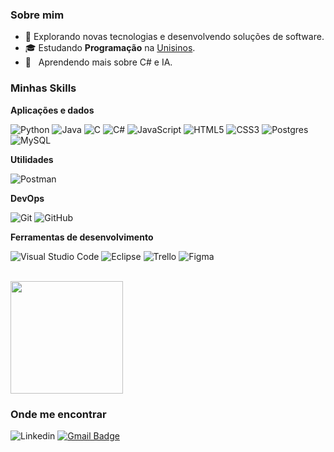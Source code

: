 
<h3>Sobre mim</h3>

- 🤔 Explorando novas tecnologias e desenvolvendo soluções de software.
- 🎓 Estudando **Programação** na <a href="[link da sua faculdade](https://www.unisinos.br//)">Unisinos</a>.
- 🌱 &nbsp; Aprendendo mais sobre C# e IA.

<h3>Minhas Skills</h3>

**Aplicações e dados**

![Python](https://img.shields.io/badge/python-3670A0?style=for-the-badge&logo=python&logoColor=ffdd54)
![Java](https://img.shields.io/badge/java-%23ED8B00.svg?style=for-the-badge&logo=openjdk&logoColor=white)
![C](https://img.shields.io/badge/c-%2300599C.svg?style=for-the-badge&logo=c&logoColor=white)
![C#](https://img.shields.io/badge/c%23-%23239120.svg?style=for-the-badge&logo=csharp&logoColor=white)
![JavaScript](https://img.shields.io/badge/javascript-%23323330.svg?style=for-the-badge&logo=javascript&logoColor=%23F7DF1E)
![HTML5](https://img.shields.io/badge/html5-%23E34F26.svg?style=for-the-badge&logo=html5&logoColor=white)
![CSS3](https://img.shields.io/badge/css3-%231572B6.svg?style=for-the-badge&logo=css3&logoColor=white)
![Postgres](https://img.shields.io/badge/postgres-%23316192.svg?style=for-the-badge&logo=postgresql&logoColor=white)
![MySQL](https://img.shields.io/badge/mysql-4479A1.svg?style=for-the-badge&logo=mysql&logoColor=white)

**Utilidades**

![Postman](https://img.shields.io/badge/-Postman-333333?style=flat&logo=postman)

**DevOps**

![Git](https://img.shields.io/badge/-Git-333333?style=flat&logo=git)
![GitHub](https://img.shields.io/badge/-GitHub-333333?style=flat&logo=github)

**Ferramentas de desenvolvimento**

![Visual Studio Code](https://img.shields.io/badge/-Visual%20Studio%20Code-333333?style=flat&logo=visual-studio-code&logoColor=007ACC)
![Eclipse](https://img.shields.io/badge/-Eclipse-333333?style=flat&logo=eclipse-ide&logoColor=2C2255)
![Trello](https://img.shields.io/badge/-Trello-333333?style=flat&logo=trello&logoColor=007ACC)
![Figma](https://img.shields.io/badge/-Figma-333333?style=flat&logo=figma&logoColor=007ACC)

<br/>

<a href="https://github.com/Mateufraga" title="Perfil do Matheus">
  <img height="180em" src="https://github-readme-stats.vercel.app/api?username=Mateufraga&theme=dracula&show_icons=true" />
</a>

<h3>Onde me encontrar</h3>

![Linkedin](https://img.shields.io/badge/-Matheus-blue?style=flat-square&logo=Linkedin&logoColor=white&link=https://www.linkedin.com/in/matheus-barbosa-67a723217/)
[![Gmail Badge](https://img.shields.io/badge/-matheusdfragabarbosa@gmail.com-006bed?style=flat-square&logo=Gmail&logoColor=white&link=mailto:matheusdfragabarbosa@gmail.com)](mailto:matheusdfragabarbosa@gmail.com)
